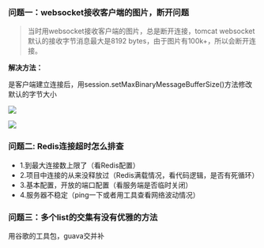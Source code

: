 ### 问题一：websocket接收客户端的图片，断开问题

>当时用websocket接收客户端的图片，总是断开连接，tomcat websocket默认的接收字节消息最大是8192 bytes，由于图片有100k+，所以会断开连接。

**解决方法：** 

是客户端建立连接后，用session.setMaxBinaryMessageBufferSize()方法修改默认的字节大小

![](https://user-gold-cdn.xitu.io/2020/7/4/1731a4cb6e86415f?w=800&h=165&f=png&s=173978)


![](https://user-gold-cdn.xitu.io/2020/7/4/1731a4cdd2291bc9?w=800&h=491&f=png&s=201414)

### 问题二: Redis连接超时怎么排查
- 1.到最大连接数上限了（看Redis配置）
- 2.项目中连接的从来没释放过（Redis满载情况，看代码逻辑，是否有死循环）
- 3.基本配置，开放的端口配置（看服务端是否临时关闭）
- 4.服务器不稳定（ping一下或者用工具查看网络波动情况）

### 问题三：多个list的交集有没有优雅的方法
用谷歌的工具包，guava交并补